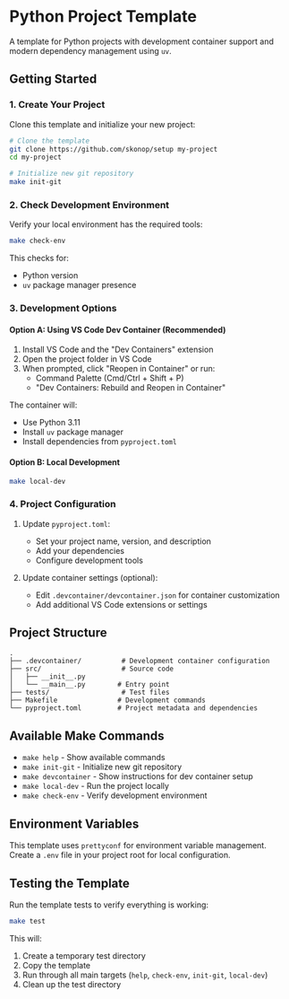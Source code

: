 # Python Project Template

A template for Python projects with development container support and modern dependency management using `uv`.

## Getting Started

### 1. Create Your Project

Clone this template and initialize your new project:
```bash
# Clone the template
git clone https://github.com/skonop/setup my-project
cd my-project

# Initialize new git repository
make init-git
```

### 2. Check Development Environment

Verify your local environment has the required tools:
```bash
make check-env
```

This checks for:
- Python version
- `uv` package manager presence

### 3. Development Options

#### Option A: Using VS Code Dev Container (Recommended)
1. Install VS Code and the "Dev Containers" extension
2. Open the project folder in VS Code
3. When prompted, click "Reopen in Container" or run:
   - Command Palette (Cmd/Ctrl + Shift + P)
   - "Dev Containers: Rebuild and Reopen in Container"

The container will:
- Use Python 3.11
- Install `uv` package manager
- Install dependencies from `pyproject.toml`

#### Option B: Local Development
```bash
make local-dev
```

### 4. Project Configuration

1. Update `pyproject.toml`:
   - Set your project name, version, and description
   - Add your dependencies
   - Configure development tools

2. Update container settings (optional):
   - Edit `.devcontainer/devcontainer.json` for container customization
   - Add additional VS Code extensions or settings

## Project Structure

```
.
├── .devcontainer/          # Development container configuration
├── src/                    # Source code
│   ├── __init__.py
│   └── __main__.py        # Entry point
├── tests/                  # Test files
├── Makefile               # Development commands
└── pyproject.toml         # Project metadata and dependencies
```

## Available Make Commands

- `make help` - Show available commands
- `make init-git` - Initialize new git repository
- `make devcontainer` - Show instructions for dev container setup
- `make local-dev` - Run the project locally
- `make check-env` - Verify development environment

## Environment Variables

This template uses `prettyconf` for environment variable management. Create a `.env` file in your project root for local configuration.

## Testing the Template

Run the template tests to verify everything is working:
```bash
make test
```

This will:
1. Create a temporary test directory
2. Copy the template
3. Run through all main targets (`help`, `check-env`, `init-git`, `local-dev`)
4. Clean up the test directory
